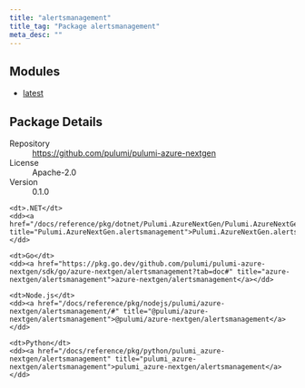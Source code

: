 ```yaml
---
title: "alertsmanagement"
title_tag: "Package alertsmanagement"
meta_desc: ""
---
```


<!-- WARNING: this file was generated by Pulumi Docs Generator. -->
<!-- Do not edit by hand unless you're certain you know what you are doing! -->



<h2 id="modules">Modules</h2>
<ul class="api">
    <li><a href="latest/" title="latest"><span class="symbol module"></span>latest</a></li>
</ul>

<h2 id="package-details">Package Details</h2>
<dl class="package-details">
	<dt>Repository</dt>
	<dd><a href="https://github.com/pulumi/pulumi-azure-nextgen">https://github.com/pulumi/pulumi-azure-nextgen</a></dd>
	<dt>License</dt>
	<dd>Apache-2.0</dd>
	<dt>Version</dt>
	<dd>0.1.0</dd>
</dl>



<dl class="tabular">

    <dt>.NET</dt>
    <dd><a href="/docs/reference/pkg/dotnet/Pulumi.AzureNextGen/Pulumi.AzureNextGen.alertsmanagement.html" title="Pulumi.AzureNextGen.alertsmanagement">Pulumi.AzureNextGen.alertsmanagement</a></dd>

    <dt>Go</dt>
    <dd><a href="https://pkg.go.dev/github.com/pulumi/pulumi-azure-nextgen/sdk/go/azure-nextgen/alertsmanagement?tab=doc#" title="azure-nextgen/alertsmanagement">azure-nextgen/alertsmanagement</a></dd>

    <dt>Node.js</dt>
    <dd><a href="/docs/reference/pkg/nodejs/pulumi/azure-nextgen/alertsmanagement/#" title="@pulumi/azure-nextgen/alertsmanagement">@pulumi/azure-nextgen/alertsmanagement</a></dd>

    <dt>Python</dt>
    <dd><a href="/docs/reference/pkg/python/pulumi_azure-nextgen/alertsmanagement" title="pulumi_azure-nextgen/alertsmanagement">pulumi_azure-nextgen/alertsmanagement</a></dd>

</dl>


